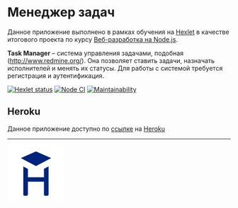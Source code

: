 # Менеджер задач

Данное приложение выполнено в рамках обучения на [Hexlet](https://ru.hexlet.io) в качестве итогового проекта по курсу [Веб-разработка на Node.js](https://ru.hexlet.io/programs/js-web-development).

**Task Manager** – система управления задачами, подобная (http://www.redmine.org/). Она позволяет ставить задачи, назначать исполнителей и менять их статусы. Для работы с системой требуется регистрация и аутентификация.

[![Hexlet status](https://github.com/shakhov/js-web-development-project-lvl4/workflows/hexlet-check/badge.svg)](https://github.com/shakhov/js-web-development-project-lvl4/actions)
[![Node CI](https://github.com/shakhov/js-web-development-project-lvl4/workflows/Node%20CI/badge.svg)](https://github.com/shakhov/js-web-development-project-lvl4/actions)
[![Maintainability](https://api.codeclimate.com/v1/badges/a69525e4b03be8e57b3d/maintainability)](https://codeclimate.com/github/shakhov/js-web-development-project-lvl4/maintainability)

## Heroku

Данное приложение доступно по [ссылке](https://mighty-headland-48829.herokuapp.com/) на [Heroku](https://www.heroku.com/) 

---

![Hexlet Ltd. logo](https://raw.githubusercontent.com/Hexlet/assets/master/images/hexlet_logo128.png)

